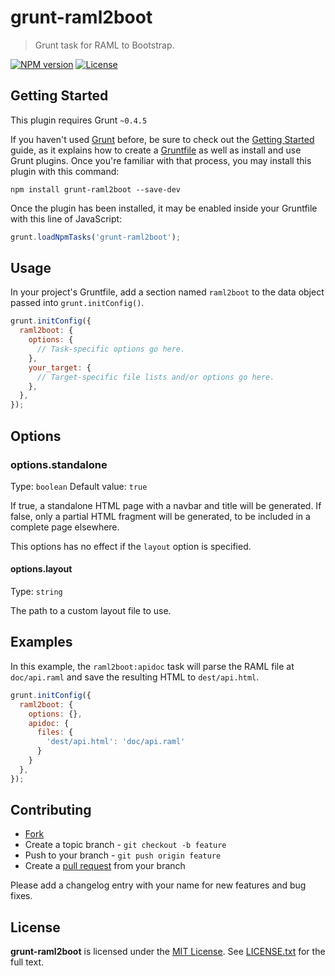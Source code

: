 # grunt-raml2boot

> Grunt task for RAML to Bootstrap.

[![NPM version](https://badge.fury.io/js/grunt-raml2boot.svg)](http://badge.fury.io/js/grunt-raml2boot)
[![License](https://img.shields.io/npm/l/grunt-raml2boot.svg)](http://opensource.org/licenses/MIT)

## Getting Started
This plugin requires Grunt `~0.4.5`

If you haven't used [Grunt](http://gruntjs.com/) before, be sure to check out the [Getting Started](http://gruntjs.com/getting-started) guide, as it explains how to create a [Gruntfile](http://gruntjs.com/sample-gruntfile) as well as install and use Grunt plugins. Once you're familiar with that process, you may install this plugin with this command:

```shell
npm install grunt-raml2boot --save-dev
```

Once the plugin has been installed, it may be enabled inside your Gruntfile with this line of JavaScript:

```js
grunt.loadNpmTasks('grunt-raml2boot');
```

## Usage

In your project's Gruntfile, add a section named `raml2boot` to the data object passed into `grunt.initConfig()`.

```js
grunt.initConfig({
  raml2boot: {
    options: {
      // Task-specific options go here.
    },
    your_target: {
      // Target-specific file lists and/or options go here.
    },
  },
});
```

## Options

### options.standalone

Type: `boolean`
Default value: `true`

If true, a standalone HTML page with a navbar and title will be generated.
If false, only a partial HTML fragment will be generated, to be included in a complete page elsewhere.

This options has no effect if the `layout` option is specified.

#### options.layout

Type: `string`

The path to a custom layout file to use.

## Examples

In this example, the `raml2boot:apidoc` task will parse the RAML file at `doc/api.raml` and save the resulting HTML to `dest/api.html`.

```js
grunt.initConfig({
  raml2boot: {
    options: {},
    apidoc: {
      files: {
        'dest/api.html': 'doc/api.raml'
      }
    }
  },
});
```





## Contributing

* [Fork](https://help.github.com/articles/fork-a-repo)
* Create a topic branch - `git checkout -b feature`
* Push to your branch - `git push origin feature`
* Create a [pull request](http://help.github.com/pull-requests/) from your branch

Please add a changelog entry with your name for new features and bug fixes.





## License

**grunt-raml2boot** is licensed under the [MIT License](http://opensource.org/licenses/MIT).
See [LICENSE.txt](LICENSE.txt) for the full text.

